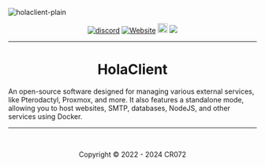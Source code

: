 ![holaclient-plain](https://github.com/HolaClient/.github/assets/102372274/5547ffce-6fb9-42c5-a9b6-a529c9f0d0cc)
<p align="center">
  <a href="https://discord.gg/tjX8fVa7b3"><img src="https://img.shields.io/discord/1264480934212927508?color=blue&label=Discord&logo=HolaClient&logoColor=blue" alt="discord" /></a>
  <a href="https://zoniex.me"><img alt="Website" src="https://img.shields.io/website?down_color=lightred&down_message=Offline&label=Website&up_color=blue&up_message=Online&url=https://zoniex.me"></a>
  <a  href="https://github.com/Zoniex-Inc/Zoniex-Beta"><img src="https://img.shields.io/github/stars/Zoniex-Inc/Zoniex-Beta?label=Stars%20%E2%AD%90" height="20"/></a>
  <img src="https://komarev.com/ghpvc/?username=CR072&color=blue">
</p>

---

<h1 align="center">HolaClient</h1>

An open-source software designed for managing various external services, like Pterodactyl, Proxmox, and more. It also features a standalone mode, allowing you to host websites, SMTP, databases, NodeJS, and other services using Docker.

---

<br>
<p align="center">Copyright © 2022 - 2024 CR072</p>

